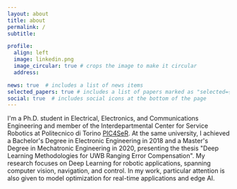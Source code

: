 ```yaml
---
layout: about
title: about
permalink: /
subtitle:

profile:
  align: left
  image: linkedin.png
  image_circular: true # crops the image to make it circular
  address:

news: true  # includes a list of news items
selected_papers: true # includes a list of papers marked as "selected={true}"
social: true  # includes social icons at the bottom of the page
---
```


I'm a Ph.D. student in Electrical, Electronics, and Communications Engineering and member of the Interdepartmental Center for Service Robotics at Politecnico di Torino [PIC4SeR](https://pic4ser.polito.it/). At the same university, I achieved a Bachelor's Degree in Electronic Engineering in 2018 and a Master's Degree in Mechatronic Engineering in 2020, presenting the thesis "Deep Learning Methodologies for UWB Ranging Error Compensation". My research focuses on Deep Learning for robotic applications, spanning computer vision, navigation, and control. In my work, particular attention is also given to model optimization for real-time applications and edge AI. 

<!---
Put your address / P.O. box / other info right below your picture. You can also disable any these elements by editing `profile` property of the YAML header of your `_pages/about.md`. Edit `_bibliography/papers.bib` and Jekyll will render your [publications page](/al-folio/publications/) automatically.

Link to your social media connections, too. This theme is set up to use [Font Awesome icons](http://fortawesome.github.io/Font-Awesome/) and [Academicons](https://jpswalsh.github.io/academicons/), like the ones below. Add your Facebook, Twitter, LinkedIn, Google Scholar, or just disable all of them.
-->
